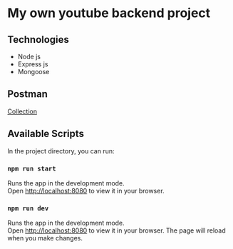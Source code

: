 # My own youtube backend project
## Technologies
- Node js
- Express js
- Mongoose


## Postman 
[Collection](https://www.getpostman.com/collections/8ec22195de4cf5ec9bc6)

## Available Scripts

In the project directory, you can run:

### `npm run start`
Runs the app in the development mode.\
Open [http://localhost:8080](http://localhost:8000) to view it in your browser.


### `npm run dev`

Runs the app in the development mode.\
Open [http://localhost:8080](http://localhost:8080) to view it in your browser.
The page will reload when you make changes.
